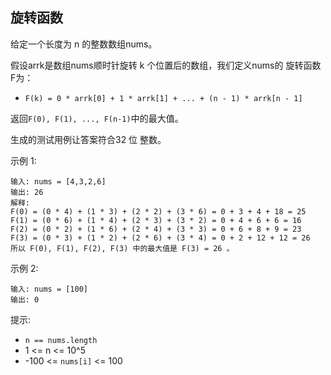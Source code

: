 ## 旋转函数

给定一个长度为 n 的整数数组nums。

假设arrk是数组nums顺时针旋转 k 个位置后的数组，我们定义nums的 旋转函数F为：

* `F(k) = 0 * arrk[0] + 1 * arrk[1] + ... + (n - 1) * arrk[n - 1]`

返回`F(0), F(1), ..., F(n-1)`中的最大值。

生成的测试用例让答案符合32 位 整数。

示例 1:

```
输入: nums = [4,3,2,6]
输出: 26
解释:
F(0) = (0 * 4) + (1 * 3) + (2 * 2) + (3 * 6) = 0 + 3 + 4 + 18 = 25
F(1) = (0 * 6) + (1 * 4) + (2 * 3) + (3 * 2) = 0 + 4 + 6 + 6 = 16
F(2) = (0 * 2) + (1 * 6) + (2 * 4) + (3 * 3) = 0 + 6 + 8 + 9 = 23
F(3) = (0 * 3) + (1 * 2) + (2 * 6) + (3 * 4) = 0 + 2 + 12 + 12 = 26
所以 F(0), F(1), F(2), F(3) 中的最大值是 F(3) = 26 。
```

示例 2:

```
输入: nums = [100]
输出: 0
```

提示:

* `n == nums.length`
* 1 <= n <= 10^5
* -100 <= `nums[i]` <= 100